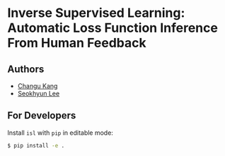 # Inverse Supervised Learning: Automatic Loss Function Inference From Human Feedback

## Authors
* [Changu Kang](https://github.com/changukang)
* [Seokhyun Lee](https://github.com/HenryLee97)

## For Developers
Install `isl` with `pip` in editable mode:
```bash
$ pip install -e .
```
